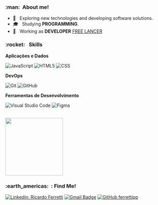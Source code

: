 <h3> :man: &nbsp;About me!</h3>

- 🤔 &nbsp; Exploring new technologies and developing software solutions.
- 🎓 &nbsp; Studying **PROGRAMMING**.
- 💼 &nbsp; Working as **DEVELOPER**  <a href="LINK DA EMPRESA">FREE LANCER</a>

<h3> :rocket: &nbsp; Skills </h3>

**Aplicações e Dados**


  ![JavaScript](https://img.shields.io/badge/-JavaScript-333333?style=flat&logo=javascript)
  ![HTML5](https://img.shields.io/badge/-HTML5-333333?style=flat&logo=HTML5)
  ![CSS](https://img.shields.io/badge/-CSS-333333?style=flat&logo=CSS3&logoColor=1572B6) 




**DevOps**

  ![Git](https://img.shields.io/badge/-Git-333333?style=flat&logo=git)
  ![GitHub](https://img.shields.io/badge/-GitHub-333333?style=flat&logo=github)


**Ferramentas de Desenvolvimento**

  ![Visual Studio Code](https://img.shields.io/badge/-Visual%20Studio%20Code-333333?style=flat&logo=visual-studio-code&logoColor=007ACC)
  ![Figma](https://img.shields.io/badge/-Figma-333333?style=flat&logo=figma&logoColor=007ACC)


<br/>

<a href="https://github.com/ferrettipp">
  <img height="180em" src="https://github-readme-stats.vercel.app/api?username=ferrettipp&theme=dracula&show_icons=true" />
</a>

<br/>

<h3> :earth_americas: &nbsp;: Find Me!</h3> 

[![Linkedin: Ricardo Ferretti](https://img.shields.io/badge/-ricardoferretti-blue?style=flat-square&logo=Linkedin&logoColor=white&link=https://www.linkedin.com/in/ricardo-ferretti-9a0832229/)](https://www.linkedin.com/in/ricardo-ferretti-9a0832229/)
[![Gmail Badge](https://img.shields.io/badge/-ricardofabianoferretti@gmail.com-006bed?style=flat-square&logo=Gmail&logoColor=white&link=mailto:ricardofabianoferretti@gmail.com)](mailto:ricardofabianoferretti@gmail.com)
[![GitHub ferrettipp]( https://img.shields.io/github/followers/ferrettipp?label=follow&style=social)](https://github.com/ferrettipp)
